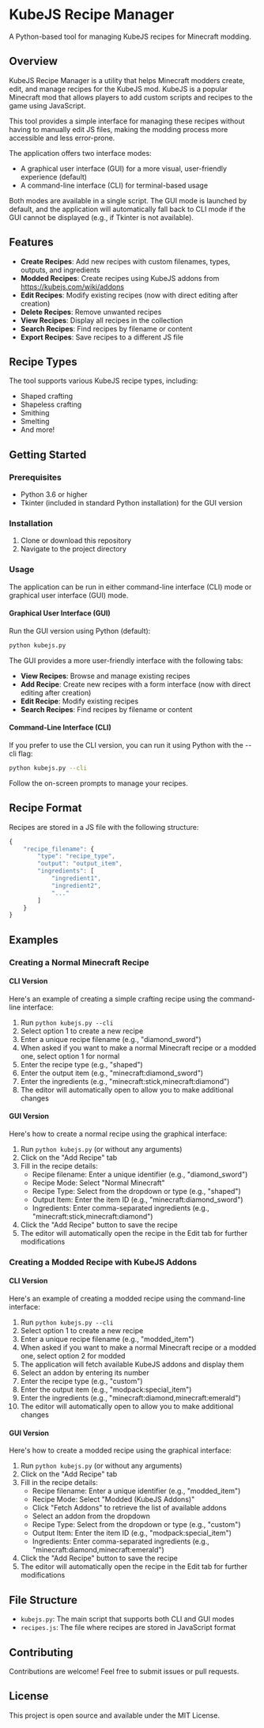 # KubeJS Recipe Manager

A Python-based tool for managing KubeJS recipes for Minecraft modding.

## Overview

KubeJS Recipe Manager is a utility that helps Minecraft modders create, edit, and manage recipes for the KubeJS mod. KubeJS is a popular Minecraft mod that allows players to add custom scripts and recipes to the game using JavaScript.

This tool provides a simple interface for managing these recipes without having to manually edit JS files, making the modding process more accessible and less error-prone.

The application offers two interface modes:
- A graphical user interface (GUI) for a more visual, user-friendly experience (default)
- A command-line interface (CLI) for terminal-based usage

Both modes are available in a single script. The GUI mode is launched by default, and the application will automatically fall back to CLI mode if the GUI cannot be displayed (e.g., if Tkinter is not available).

## Features

- **Create Recipes**: Add new recipes with custom filenames, types, outputs, and ingredients
- **Modded Recipes**: Create recipes using KubeJS addons from https://kubejs.com/wiki/addons
- **Edit Recipes**: Modify existing recipes (now with direct editing after creation)
- **Delete Recipes**: Remove unwanted recipes
- **View Recipes**: Display all recipes in the collection
- **Search Recipes**: Find recipes by filename or content
- **Export Recipes**: Save recipes to a different JS file

## Recipe Types

The tool supports various KubeJS recipe types, including:
- Shaped crafting
- Shapeless crafting
- Smithing
- Smelting
- And more!

## Getting Started

### Prerequisites

- Python 3.6 or higher
- Tkinter (included in standard Python installation) for the GUI version

### Installation

1. Clone or download this repository
2. Navigate to the project directory

### Usage

The application can be run in either command-line interface (CLI) mode or graphical user interface (GUI) mode.

#### Graphical User Interface (GUI)

Run the GUI version using Python (default):

```bash
python kubejs.py
```

The GUI provides a more user-friendly interface with the following tabs:
- **View Recipes**: Browse and manage existing recipes
- **Add Recipe**: Create new recipes with a form interface (now with direct editing after creation)
- **Edit Recipe**: Modify existing recipes
- **Search Recipes**: Find recipes by filename or content

#### Command-Line Interface (CLI)

If you prefer to use the CLI version, you can run it using Python with the --cli flag:

```bash
python kubejs.py --cli
```

Follow the on-screen prompts to manage your recipes.

## Recipe Format

Recipes are stored in a JS file with the following structure:

```js
{
    "recipe_filename": {
        "type": "recipe_type",
        "output": "output_item",
        "ingredients": [
            "ingredient1",
            "ingredient2",
            "..."
        ]
    }
}
```

## Examples

### Creating a Normal Minecraft Recipe

#### CLI Version

Here's an example of creating a simple crafting recipe using the command-line interface:

1. Run `python kubejs.py --cli`
2. Select option 1 to create a new recipe
3. Enter a unique recipe filename (e.g., "diamond_sword")
4. When asked if you want to make a normal Minecraft recipe or a modded one, select option 1 for normal
5. Enter the recipe type (e.g., "shaped")
6. Enter the output item (e.g., "minecraft:diamond_sword")
7. Enter the ingredients (e.g., "minecraft:stick,minecraft:diamond")
8. The editor will automatically open to allow you to make additional changes

#### GUI Version

Here's how to create a normal recipe using the graphical interface:

1. Run `python kubejs.py` (or without any arguments)
2. Click on the "Add Recipe" tab
3. Fill in the recipe details:
   - Recipe filename: Enter a unique identifier (e.g., "diamond_sword")
   - Recipe Mode: Select "Normal Minecraft"
   - Recipe Type: Select from the dropdown or type (e.g., "shaped")
   - Output Item: Enter the item ID (e.g., "minecraft:diamond_sword")
   - Ingredients: Enter comma-separated ingredients (e.g., "minecraft:stick,minecraft:diamond")
4. Click the "Add Recipe" button to save the recipe
5. The editor will automatically open the recipe in the Edit tab for further modifications

### Creating a Modded Recipe with KubeJS Addons

#### CLI Version

Here's an example of creating a modded recipe using the command-line interface:

1. Run `python kubejs.py --cli`
2. Select option 1 to create a new recipe
3. Enter a unique recipe filename (e.g., "modded_item")
4. When asked if you want to make a normal Minecraft recipe or a modded one, select option 2 for modded
5. The application will fetch available KubeJS addons and display them
6. Select an addon by entering its number
7. Enter the recipe type (e.g., "custom")
8. Enter the output item (e.g., "modpack:special_item")
9. Enter the ingredients (e.g., "minecraft:diamond,minecraft:emerald")
10. The editor will automatically open to allow you to make additional changes

#### GUI Version

Here's how to create a modded recipe using the graphical interface:

1. Run `python kubejs.py` (or without any arguments)
2. Click on the "Add Recipe" tab
3. Fill in the recipe details:
   - Recipe filename: Enter a unique identifier (e.g., "modded_item")
   - Recipe Mode: Select "Modded (KubeJS Addons)"
   - Click "Fetch Addons" to retrieve the list of available addons
   - Select an addon from the dropdown
   - Recipe Type: Select from the dropdown or type (e.g., "custom")
   - Output Item: Enter the item ID (e.g., "modpack:special_item")
   - Ingredients: Enter comma-separated ingredients (e.g., "minecraft:diamond,minecraft:emerald")
4. Click the "Add Recipe" button to save the recipe
5. The editor will automatically open the recipe in the Edit tab for further modifications

## File Structure

- `kubejs.py`: The main script that supports both CLI and GUI modes
- `recipes.js`: The file where recipes are stored in JavaScript format

## Contributing

Contributions are welcome! Feel free to submit issues or pull requests.

## License

This project is open source and available under the MIT License.
